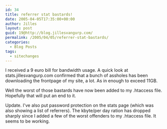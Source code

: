 ```yaml
---
id: 34
title: referrer stat bastards!
date: 2005-04-05T17:35:00+00:00
author: Jilles
layout: post
guid: 19@http://blog.jillesvangurp.com/
permalink: /2005/04/05/referrer-stat-bastards/
categories:
  - Blog Posts
tags:
  - sitechanges
---
```

 I received a 9 euro bill for bandwidth usage. A quick look at stats.jillesvangurp.com confirmed that a bunch of assholes has been downloading the frontpage of my site, a lot. As in enough to exceed 11GB. 

Well the worst of those bastards have now been added to my .htaccess file. Hopefully that will put an end to it.

Update. I've also put password protection on the stats page (which was also showing a list of referrers). The kbyte/per day ration has dropped sharply since I added a few of the worst offenders to my .htaccess file. It seems to be working. 